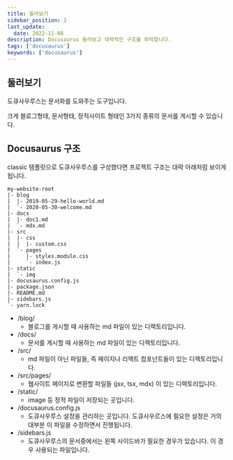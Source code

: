 ```yaml
---
title: 둘러보기
sidebar_position: 2
last_update:
  date: 2022-11-08
description: Docusaurus 둘러보고 대략적인 구조를 파악합니다. 
tags: ['docusaurus']
keywords: ['docusaurus']
---
```


## 둘러보기

도큐사우루스는 문서화를 도와주는 도구입니다.

크게 블로그형태, 문서형태, 정적사이트 형태인 3가지 종류의 문서를 게시할 수 있습니다.

## Docusaurus 구조

classic 템플릿으로 도큐사우루스를 구성했다면 프로젝트 구조는 대략 아래처럼 보이게 됩니다.

```
my-website-root
|- blog
|  |- 2019-05-29-hello-world.md
|  `- 2020-05-30-welcome.md
|- docs
|  |- doc1.md
|  `- mdx.md
|- src
|  |- css
|  |  |- custom.css
|  `- pages
|     |- styles.module.css
|     `- index.js
|- static
|  `- img
|- docusaurus.config.js
|- package.json
|- README.md
|- sidebars.js
`- yarn.lock
```

- /blog/
  - 블로그를 게시할 때 사용하는 md 파일이 있는 디렉토리입니다.
- /docs/
  - 문서를 게시할 때 사용하는 md 파일이 있는 디렉토리입니다.
- /src/
  - md 파일이 아닌 파일들, 즉 페이지나 리액트 컴포넌트들이 있는 디렉토리입니다.
- /src/pages/
  - 웹사이트 페이지로 변환할 파일들 (jsx, tsx, mdx) 이 있는 디렉토리입니다.
- /static/
  - image 등 정적 파일이 저장되는 곳입니다.
- /docusaurus.config.js
  - 도큐사우루스 설정을 관리하는 곳입니다. 도큐사우르스에 필요한 설정은 거의 대부분 이 파일을 수정하면서 진행됩니다.
- /sidebars.js
  - 도큐사우루스의 문서중에서는 왼쪽 사이드바가 필요한 경우가 있습니다. 이 경우 사용되는 파일입니다.
